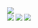 <img src="https://capsule-render.vercel.app/api?type=waving&color=auto&height=200&section=header&text=TaeWoo&nbsp;GitHub!&fontSize=90"/>


<div>
  <img src="https://img.shields.io/badge/HTML5-E34F26?style=flat&logo=HTML&logoColor=white"></img>
  <img src="https://img.shields.io/badge/Java-007396?style=flat&logo=Java&logoColor=white" />
  <img src="https://img.shields.io/badge/HTML5-E34F26?style=flat&logo=HTML5&logoColor=white" />
</div>


<!--
**TaeWooKim-SCH/TaeWooKim-SCH** is a ✨ _special_ ✨ repository because its `README.md` (this file) appears on your GitHub profile.

Here are some ideas to get you started:

- 🔭 I’m currently working on ...
- 🌱 I’m currently learning ...
- 👯 I’m looking to collaborate on ...
- 🤔 I’m looking for help with ...
- 💬 Ask me about ...
- 📫 How to reach me: ...
- 😄 Pronouns: ...
- ⚡ Fun fact: ...
-->
